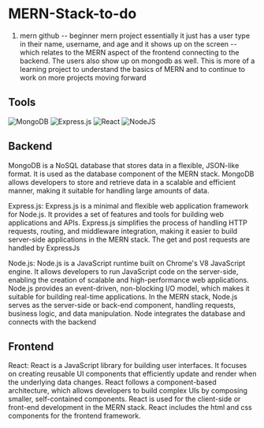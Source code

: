 # MERN-Stack-to-do

1. mern github -- beginner mern project essentially it just has a user type in their name, username, and age and it shows up on the screen -- which relates to the MERN aspect of the frontend connecting to the backend. The users also show up on mongodb as well. This is more of a learning project to understand the basics of MERN and to continue to work on more projects moving forward

## Tools

![MongoDB](https://img.shields.io/badge/MongoDB-%234ea94b.svg?style=for-the-badge&logo=mongodb&logoColor=white)
![Express.js](https://img.shields.io/badge/express.js-%23404d59.svg?style=for-the-badge&logo=express&logoColor=%2361DAFB)
![React](https://img.shields.io/badge/react-%2320232a.svg?style=for-the-badge&logo=react&logoColor=%2361DAFB)
![NodeJS](https://img.shields.io/badge/node.js-6DA55F?style=for-the-badge&logo=node.js&logoColor=white)



## Backend 

MongoDB is a NoSQL database that stores data in a flexible, JSON-like format. It is used as the database component of the MERN stack. MongoDB allows developers to store and retrieve data in a scalable and efficient manner, making it suitable for handling large amounts of data.

Express.js: Express.js is a minimal and flexible web application framework for Node.js. It provides a set of features and tools for building web applications and APIs. Express.js simplifies the process of handling HTTP requests, routing, and middleware integration, making it easier to build server-side applications in the MERN stack. The get and post requests are handled by ExpressJs

Node.js: Node.js is a JavaScript runtime built on Chrome's V8 JavaScript engine. It allows developers to run JavaScript code on the server-side, enabling the creation of scalable and high-performance web applications. Node.js provides an event-driven, non-blocking I/O model, which makes it suitable for building real-time applications. In the MERN stack, Node.js serves as the server-side or back-end component, handling requests, business logic, and data manipulation. Node integrates the database and connects with the backend

## Frontend
React: React is a JavaScript library for building user interfaces. It focuses on creating reusable UI components that efficiently update and render when the underlying data changes. React follows a component-based architecture, which allows developers to build complex UIs by composing smaller, self-contained components. React is used for the client-side or front-end development in the MERN stack. React includes the html and css components for the frontend framework.

